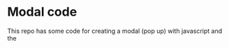 # Modal code
This repo has some code for creating a modal (pop up) with javascript and the <dialog> element.

You can either run an express server to try out the ajax modals, or just open `public/index.html` in your browser to see the normal, local behaviour.

# Setup:

`git clone https://github.com/SamFeltip/Sams-Ajax-Modal.git`

`cd Sams-Ajax-Modal/`

`npm install`

`node server.js`